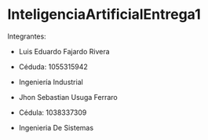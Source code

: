 # InteligenciaArtificialEntrega1
Integrantes: 
- Luis Eduardo Fajardo Rivera
- Céduda: 1055315942
- Ingeniería Industrial

- Jhon Sebastian Usuga Ferraro
- Cédula: 1038337309 
- Ingenieria De Sistemas
